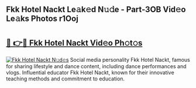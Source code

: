 ## Fkk Hotel Nackt Le𝚊k𝚎d N𝚞𝚍e - Part-3OB Vid𝚎o Le𝚊ks Photos r1Ooj

# <h2><a href="http://fb71atj.evod.top/?m=Fkk+Hotel+Nackt">🔗 👉🔴 Fkk Hotel Nackt Vid𝚎o Ph𝚘t𝚘s</a></h2>

[![Fkk Hotel Nackt N𝚞d𝚎s](https://i.imgur.com/8V9OHl7.gif)](http://fb71atj.evod.top/?m=Fkk+Hotel+Nackt)
Social media personality Fkk Hotel Nackt, famous for sharing lifestyle and dance content, including dance performances and vlogs. Influential educator Fkk Hotel Nackt, known for their innovative teaching methods and commitment to education. 
